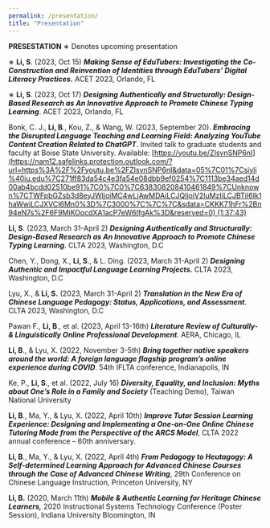 ```yaml
---
permalink: /presentation/
title: "Presentation"
---
```



**PRESESTATION**
∗ Denotes upcoming presentation

∗ **Li, S**. (2023, Oct 15) ***Making Sense of EduTubers: Investigating the Co-Construction and Reinvention of Identities through EduTubers’ Digital Literacy Practices.*** ACET 2023, Orlando, FL

∗ **Li, S**. (2023, Oct 17) ***Designing Authentically and Structurally: Design-Based Research as An Innovative Approach to Promote Chinese Typing Learning***. ACET 2023, Orlando, FL

Bonk, C. J., **Li, B**., Kou, Z., & Wang, W. (2023, September 20). ***Embracing the Disrupted Language Teaching and Learning Field: Analyzing YouTube Content Creation Related to ChatGPT***. Invited talk to graduate students and faculty at Boise State University. Available: [https://youtu.be/ZIsvnSNP6nI](https://nam12.safelinks.protection.outlook.com/?url=https%3A%2F%2Fyoutu.be%2FZIsvnSNP6nI&data=05%7C01%7Csiyli%40iu.edu%7C271ff83da54c4e3fa54e08dbb9ef0254%7C1113be34aed14d00ab4bcdd02510be91%7C0%7C0%7C638308208410461849%7CUnknown%7CTWFpbGZsb3d8eyJWIjoiMC4wLjAwMDAiLCJQIjoiV2luMzIiLCJBTiI6Ik1haWwiLCJXVCI6Mn0%3D%7C3000%7C%7C%7C&sdata=CKKK71hFr%2Bn94eN7s%2F6F9MiKOocdXA1acP7eW6IfgAk%3D&reserved=0) (1:37:43)

**Li, S**. (2023, March 31-April 2) ***Designing Authentically and Structurally: Design-Based Research as An Innovative Approach to Promote Chinese Typing Learning***. CLTA 2023, Washington, D.C

Chen, Y., Dong, X., **Li, S**., & L. Ding. (2023, March 31-April 2) ***Designing Authentic and Impactful Language Learning Projects.*** CLTA 2023, Washington, D.C

Lyu, X., & **Li, S.** (2023, March 31-April 2) ***Translation in the New Era of Chinese Language Pedagogy: Status, Applications, and Assessment***. CLTA 2023, Washington, D.C

Pawan F., **Li, B**., et al. (2023, April 13-16th) ***Literature Review of Culturally- & Linguistically
Online Professional Development***. AERA, Chicago, IL

**Li, B**., & Lyu, X. (2022, November 3-5th) ***Bring together native speakers around the world: A foreign language flagship program’s online experience during COVID***. 54th IFLTA conference, Indianapolis, IN 

Ke, P., **Li, S**., et al. (2022, July 16) ***Diversity, Equality, and Inclusion: Myths about One’s Role in a Family and Society*** (Teaching Demo), Taiwan National University 

**Li, B**., Ma, Y., & Lyu, X. (2022, April 10th) ***Improve Tutor Session Learning Experience: Designing and Implementing a One-on-One Online Chinese Tutoring Mode from the Perspective of the ARCS Model***, CLTA 2022 annual conference – 60th anniversary. 

**Li, B**., Ma, Y., & Lyu, X. (2022, April 4th) ***From Pedagogy to Heutagogy: A Self-determined Learning Approach for Advanced Chinese Courses through the Case of Advanced Chinese Writing***, 29th Conference on Chinese Language Instruction, Princeton University, NY 

**Li, B.** (2020, March 11th) ***Mobile & Authentic Learning for Heritage Chinese Learners,*** 2020 Instructional Systems Technology Conference (Poster Session), Indiana University Bloomington, IN
